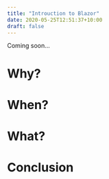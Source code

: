 ```yaml
---
title: "Introuction to Blazor"
date: 2020-05-25T12:51:37+10:00
draft: false
---
```

Coming soon...


# Why?

# When?

# What?

# Conclusion
